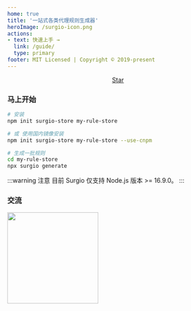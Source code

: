 ```yaml
---
home: true
title: '一站式各类代理规则生成器'
heroImage: /surgio-icon.png
actions:
- text: 快速上手 →
  link: /guide/
  type: primary
footer: MIT Licensed | Copyright © 2019-present
---
```

<p style="text-align: center">
  <a class="github-button" href="https://github.com/geekdada/surgio" data-icon="octicon-star" data-size="large" data-show-count="true" aria-label="Star geekdada/surgio on GitHub">Star</a>
</p>

### 马上开始

```bash
# 安装
npm init surgio-store my-rule-store

# 或 使用国内镜像安装
npm init surgio-store my-rule-store --use-cnpm

# 生成一批规则
cd my-rule-store
npx surgio generate
```

:::warning 注意
目前 Surgio 仅支持 Node.js 版本 >= 16.9.0。
:::

### 交流

[<img width="207" src="https://surgio.js.org/join-telegram.png">](https://t.me/surgiotg)

<div style="margin-bottom: 2rem">
  <Sponsor />
</div>
